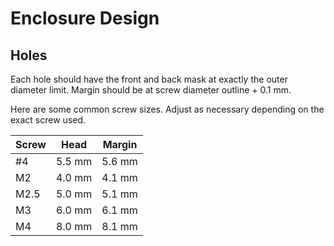 # Enclosure Design

## Holes

Each hole should have the front and back mask at exactly the outer diameter
limit. Margin should be at screw diameter outline + 0.1 mm.

Here are some common screw sizes. Adjust as necessary depending on the exact
screw used.

| Screw | Head   | Margin |
|-------|--------|--------|
| #4    | 5.5 mm | 5.6 mm |
| M2    | 4.0 mm | 4.1 mm |
| M2.5  | 5.0 mm | 5.1 mm |
| M3    | 6.0 mm | 6.1 mm |
| M4    | 8.0 mm | 8.1 mm |
